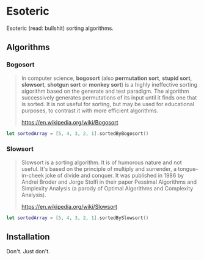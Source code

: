 # Esoteric

Esoteric (read: bullshit) sorting algorithms.

## Algorithms

### Bogosort
> In computer science, **bogosort** (also **permutation sort**, **stupid sort**, **slowsort**, **shotgun sort** or **monkey sort**) is a highly ineffective sorting algorithm based on the generate and test paradigm. The algorithm successively generates permutations of its input until it finds one that is sorted. It is not useful for sorting, but may be used for educational purposes, to contrast it with more efficient algorithms.
>
> https://en.wikipedia.org/wiki/Bogosort
```swift
let sortedArray = [5, 4, 3, 2, 1].sortedByBogosort()
```

### Slowsort
> Slowsort is a sorting algorithm. It is of humorous nature and not useful. It's based on the principle of multiply and surrender, a tongue-in-cheek joke of divide and conquer. It was published in 1986 by Andrei Broder and Jorge Stolfi in their paper Pessimal Algorithms and Simplexity Analysis (a parody of Optimal Algorithms and Complexity Analysis).
>
> https://en.wikipedia.org/wiki/Slowsort
```swift
let sortedArray = [5, 4, 3, 2, 1].sortedBySlowsort()
```

## Installation

Don't. Just don't.
